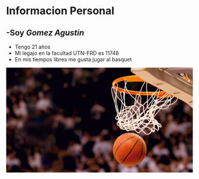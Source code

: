 # Informacion Personal
## -Soy *Gomez Agustin*
   - Tengo 21 años
   - Mi legajo en la facultad UTN-FRD es 11748
   - En mis tiempos libres me gusta jugar al basquet


   ![foto](https://github.com/pdep-utn-frd/23-bienvenidos-Agv01/blob/ebdd0117e1b1b73d09a31b629e7a24cc6d686d88/b.jpg)
